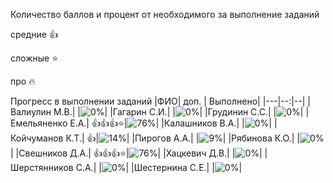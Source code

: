 Количество баллов и процент от необходимого за выполнение заданий

средние :+1:

сложные :star:

про :fire: 

Прогресс в выполнении заданий 
|ФИО| доп. | Выполнено|
|---|--:|--|
|Валиулин М.В.|  |![0%](https://progress-bar.dev/0/?title=0)|
|Гагарин С.И.|  |![0%](https://progress-bar.dev/0/?title=0)|
|Грудинин С.С.|  |![0%](https://progress-bar.dev/0/?title=0)|
|Емельяненко Е.А.|  :+1::+1::+1::star:|![76%](https://progress-bar.dev/76/?title=16)|
|Калашников В.А.|  |![0%](https://progress-bar.dev/0/?title=0)|
|Койчуманов К.Т.|  :+1:|![14%](https://progress-bar.dev/14/?title=3)|
|Пирогов А.А.|  |![9%](https://progress-bar.dev/9/?title=2)|
|Рябинова К.О.|  |![0%](https://progress-bar.dev/0/?title=0)|
|Свешников Д.А.|  :+1::+1::+1::star:|![76%](https://progress-bar.dev/76/?title=16)|
|Хацкевич Д.В.|  |![0%](https://progress-bar.dev/0/?title=0)|
|Шерстянников С.А.|  |![0%](https://progress-bar.dev/0/?title=0)|
|Шестернина С.Е.|  |![0%](https://progress-bar.dev/0/?title=0)|






